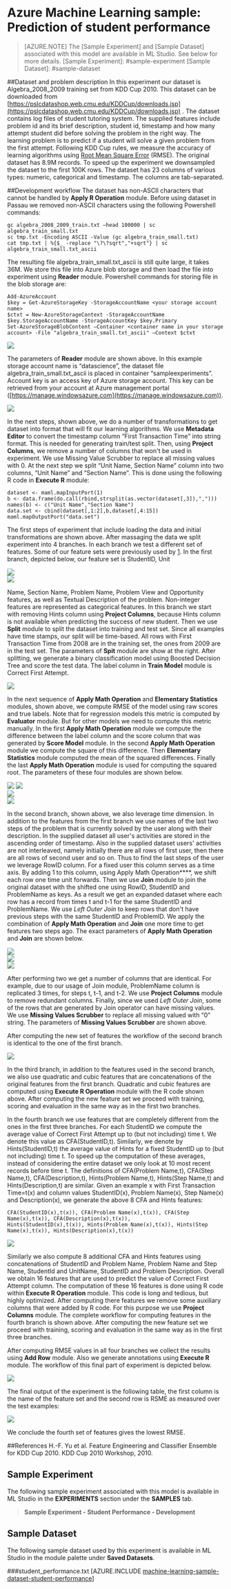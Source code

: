 <properties title="Azure Machine Learning Sample: Prediction of student performance" pageTitle="Machine Learning Sample: Predict student performance | Azure" description="A sample Azure Machine Learning experiment to develop a model that predicts student performance on tests." metaKeywords="" services="machine-learning" solutions="" documentationCenter="" authors="garye" manager="paulettm" editor="cgronlun"  videoId="" scriptId="" />

<tags ms.service="machine-learning" ms.workload="data-services" ms.tgt_pltfrm="na" ms.devlang="na" ms.topic="article" ms.date="10/23/2014" ms.author="garye" />


# Azure Machine Learning sample: Prediction of student performance

>[AZURE.NOTE]
>The [Sample Experiment] and [Sample Dataset] associated with this model are available in ML Studio. See below for more details.
[Sample Experiment]: #sample-experiment
[Sample Dataset]: #sample-dataset


##Dataset and problem description
In this experiment our dataset is Algebra_2008_2009 training set from KDD Cup 2010. This dataset can be downloaded from [https://pslcdatashop.web.cmu.edu/KDDCup/downloads.jsp](https://pslcdatashop.web.cmu.edu/KDDCup/downloads.jsp) . The dataset contains log files of student tutoring system. The supplied features include problem id and its brief description, student id, timestamp and how many attempt student did before solving the problem in the right way. The learning problem is to predict if a student will solve a given problem from the first attempt. Following KDD Cup rules, we measure the accuracy of learning algorithms using [Root Mean Square Error](http://en.wikipedia.org/wiki/Root-mean-square_deviation) (RMSE). The original dataset has 8.9M records. To speed up the experiment we downsampled the dataset to the first 100K rows. The dataset has 23 columns of various types: numeric, categorical and timestamp. The columns are tab-separated.
 
##Development workflow
The dataset has non-ASCII characters that cannot be handled by **Apply R Operation** module. Before using dataset in Passau we removed non-ASCII characters using the following Powershell commands:  

	gc algebra_2008_2009_train.txt –head 100000 | sc algebra_train_small.txt
	sc tmp.txt -Encoding ASCII -Value (gc algebra_train_small.txt)
	cat tmp.txt | %{$_ -replace "\?\?sqrt","+sqrt"} | sc algebra_train_small.txt_ascii  

The resulting file algebra_train_small.txt_ascii is still quite large, it takes 36M. We store this file into Azure blob storage and then load the file into experiment using **Reader** module. Powershell commands for storing file in the blob storage are:  

	Add-AzureAccount
	$key = Get-AzureStorageKey -StorageAccountName <your storage account name>
	$ctxt = New-AzureStorageContext -StorageAccountName $key.StorageAccountName -StorageAccountKey $key.Primary
	Set-AzureStorageBlobContent –Container <container name in your storage account> -File "algebra_train_small.txt_ascii" –Context $ctxt

![][1]
 
The parameters of **Reader** module are shown above. In this example storage account name is “datascience”, the dataset file algebra_train_small.txt_ascii is placed in container “sampleexperiments”. Account key is an access key of Azure storage account. This key can be retrieved from your account at Azure management portal ([https://manage.windowsazure.com](https://manage.windowsazure.com)).
 
![][2]
 
In the next steps, shown above, we do a number of transformations to get dataset into format that will fit our learning algorithms. We use **Metadata Editor** to convert the timestamp column “First Transaction Time” into string format. This is needed for generating train/test split. Then, using **Project Columns**, we remove a number of columns that won't be used in experiment. We use Missing Value Scrubber to replace all missing values with 0. At the next step we split “Unit Name, Section Name” column into two columns, “Unit Name” and “Section Name”. This is done using the following R code in **Execute R** module:  

	dataset <- maml.mapInputPort(1)
	b <- data.frame(do.call(rbind,strsplit(as.vector(dataset[,3]),",")))
	names(b) <- c("Unit Name","Section Name")
	data.set <- cbind(dataset[,1:2],b,dataset[,4:15])
	maml.mapOutputPort("data.set")  

 
The first steps of experiment that include loading the data and initial transformations are shown above. After massaging the data we split experiment into 4 branches. In each branch we test a different set of features. Some of our feature sets were previously used by [1]. In the first branch, depicted below, our feature set is StudentID, Unit  

![][3]  
![][4]
 
 
Name, Section Name, Problem Name, Problem View and Opportunity features, as well as Textual Description of the problem. Non-integer features are represented as categorical features. In this branch we start with removing Hints column using **Project Columns**, because Hints column is not available when predicting the success of new student. Then we use **Split** module to split the dataset into training and test set. Since all examples have time stamps, our split will be time-based.  All rows with First Transaction Time from 2008 are in the training set, the ones from 2009 are in the test set. The parameters of **Spit** module are show at the right. After splitting, we generate a binary classification model using Boosted Decision Tree and score the test data. The label column in **Train Model** module is Correct First Attempt.  

![][5]  

 
In the next sequence of **Apply Math Operation** and **Elementary Statistics** modules, shown above, we compute RMSE of the model using raw scores and true labels. Note that for regression models this metric is computed by **Evaluator** module. But for other models we need to compute this metric manually. In the first **Apply Math Operation** module we compute the difference between the label column and the score column that was generated by **Score Model** module. In the second **Apply Math Operation** module we compute the square of this difference. Then **Elementary Statistics** module computed the mean of the squared differences. Finally the last **Apply Math Operation** module is used for computing the squared root. The parameters of these four modules are shown below.  

![][6] 
![][7]  
![][8]  
![][9] 
 
 
In the second branch, shown above, we also leverage time dimension. In addition to the features from the first branch we use names of the last two steps of the problem that is currently solved by the user along with their description. In the supplied dataset all user's activities are stored in the ascending order of timestamp. Also in the supplied dataset users' activities are not interleaved, namely initially there are all rows of first user, then there are all rows of second user and so on. Thus to find the last steps of the user we leverage RowID column. For a fixed user this column serves as a time axis. By adding 1 to this column, using Apply Math Operation****, we shift each row one time unit forwards. Then we use **Join** module to join the original dataset with the shifted one using RowID, StudentID and ProblemName as keys. As a result we get an expanded dataset where each row has a record from times t and t-1 for the same StudentID and ProblemName. We use *Left Outer Join* to keep rows that don't have previous steps with the same StudentID and ProblemID. We apply the combination of **Apply Math Operation** and **Join** one more time to get features two steps ago. The exact parameters of **Apply Math Operation** and **Join** are shown below.  

![][10]  
![][11]  
![][12]  

 
After performing two we get a number of columns that are identical. For example, due to our usage of Join module, ProblemName column is replicated 3 times, for steps t, t-1, and t-2. We use **Project Columns** module to remove redundant columns. Finally, since we used *Left Outer Join*, some of the rows that are generated by Join operator can have missing values. We use **Missing Values Scrubber** to replace all missing valued with “0” string. The parameters of **Missing Values Scrubber** are shown above.  

After computing the new set of features the workflow of the second branch is identical to the one of the first branch.  

![][13]
 
In the third branch, in addition to the features used in the second branch, we also use quadratic and cubic features that are concatenations of the original features from the first branch. Quadratic and cubic features are computed using **Execute R Operation** module with the R code shown above. After computing the new feature set we proceed with training, scoring and evaluation in the same way as in the first two branches.  

In the fourth branch we use features that are completely different from the ones in the first three branches. For each StudentID we compute the average value of Correct First Attempt up to (but not including) time t. We denote this value as CFA(StudentID,t). Similarly, we denote by Hints(StudentID,t) the average value of Hints for a fixed StudentID up to (but not including) time t. To speed up the computation of these averages, instead of considering the entire dataset we only look at 10 most recent records before time t. The definitions of CFA(Problem Name,t), CFA(Step Name,t), CFA(Description,t), Hints(Problem Name,t), Hints(Step Name,t) and Hints(Description,t) are similar. Given an example x with First Transaction Time=t(x) and column values StudentID(x), Problem Name(x), Step Name(x) and Description(x), we generate the above 8 CFA and Hints features:  

	CFA(StudentID(x),t(x)), CFA(Problem Name(x),t(x)), CFA(Step Name(x),t(x)), CFA(Description(x),t(x)), 
	Hints(StudentID(x),t(x)), Hints(Problem Name(x),t(x)), Hints(Step Name(x),t(x)), Hints(Description(x),t(x))  

![][14]  

 
Similarly we also compute 8 additional CFA and Hints features using concatenations of StudentID and Problem Name, Problem Name and Step Name, StudentId and UnitName, StudentID and Problem Description. Overall we obtain 16 features that are used to predict the value of Correct First Attempt column. The computation of these 16 features is done using R code within **Execute R Operation** module. This code is long and tedious, but highly optimized. After computing there features we remove some auxiliary columns that were added by R code. For this purpose we use **Project Columns** module. The complete workflow for computing features in the fourth branch is shown above. After computing the new feature set we proceed with training, scoring and evaluation in the same way as in the first three branches.  

After computing RMSE values in all four branches we collect the results using **Add Row** module. Also we generate annotations using **Execute R** module. The workflow of this final part of experiment is depicted below.  

![][15]  
 
 
The final output of the experiment is the following table, the first column is the name of the feature set and the second row is RSME as measured over the test examples:  

![][16]
 

We conclude the fourth set of features gives the lowest RMSE.  

##References
H.-F. Yu et al. Feature Engineering and Classifier Ensemble for KDD Cup 2010. KDD Cup 2010 Workshop, 2010.



## Sample Experiment

The following sample experiment associated with this model is available in ML Studio in the **EXPERIMENTS** section under the **SAMPLES** tab.

> **Sample Experiment - Student Performance - Development**


## Sample Dataset

The following sample dataset used by this experiment is available in ML Studio in the module palette under **Saved Datasets**.

###student_performance.txt
[AZURE.INCLUDE [machine-learning-sample-dataset-student-performance](../includes/machine-learning-sample-dataset-student-performance.md)]



[1]: ./media/machine-learning-sample-prediction-of-student-performance/student-performance-1.jpg
[2]: ./media/machine-learning-sample-prediction-of-student-performance/student-performance-2.jpg
[3]: ./media/machine-learning-sample-prediction-of-student-performance/student-performance-3.jpg
[4]: ./media/machine-learning-sample-prediction-of-student-performance/student-performance-4.jpg
[5]: ./media/machine-learning-sample-prediction-of-student-performance/student-performance-5.jpg
[6]: ./media/machine-learning-sample-prediction-of-student-performance/student-performance-6.jpg
[7]: ./media/machine-learning-sample-prediction-of-student-performance/student-performance-7.jpg
[8]: ./media/machine-learning-sample-prediction-of-student-performance/student-performance-8.jpg
[9]: ./media/machine-learning-sample-prediction-of-student-performance/student-performance-9.jpg
[10]: ./media/machine-learning-sample-prediction-of-student-performance/student-performance-10.jpg
[11]: ./media/machine-learning-sample-prediction-of-student-performance/student-performance-11.jpg
[12]: ./media/machine-learning-sample-prediction-of-student-performance/student-performance-12.jpg
[13]: ./media/machine-learning-sample-prediction-of-student-performance/student-performance-13.jpg
[14]: ./media/machine-learning-sample-prediction-of-student-performance/student-performance-14.jpg
[15]: ./media/machine-learning-sample-prediction-of-student-performance/student-performance-15.jpg
[16]: ./media/machine-learning-sample-prediction-of-student-performance/student-performance-16.jpg
